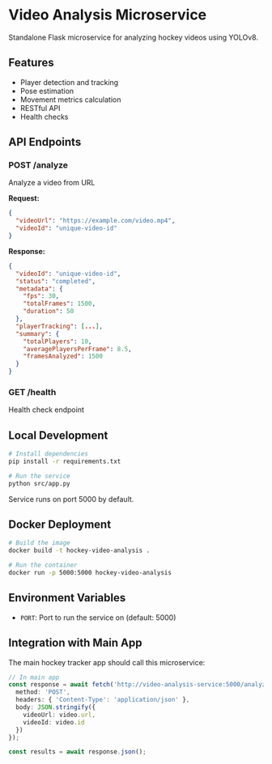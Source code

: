 # Video Analysis Microservice

Standalone Flask microservice for analyzing hockey videos using YOLOv8.

## Features

- Player detection and tracking
- Pose estimation
- Movement metrics calculation
- RESTful API
- Health checks

## API Endpoints

### POST /analyze
Analyze a video from URL

**Request:**
```json
{
  "videoUrl": "https://example.com/video.mp4",
  "videoId": "unique-video-id"
}
```

**Response:**
```json
{
  "videoId": "unique-video-id",
  "status": "completed",
  "metadata": {
    "fps": 30,
    "totalFrames": 1500,
    "duration": 50
  },
  "playerTracking": [...],
  "summary": {
    "totalPlayers": 10,
    "averagePlayersPerFrame": 8.5,
    "framesAnalyzed": 1500
  }
}
```

### GET /health
Health check endpoint

## Local Development

```bash
# Install dependencies
pip install -r requirements.txt

# Run the service
python src/app.py
```

Service runs on port 5000 by default.

## Docker Deployment

```bash
# Build the image
docker build -t hockey-video-analysis .

# Run the container
docker run -p 5000:5000 hockey-video-analysis
```

## Environment Variables

- `PORT`: Port to run the service on (default: 5000)

## Integration with Main App

The main hockey tracker app should call this microservice:

```typescript
// In main app
const response = await fetch('http://video-analysis-service:5000/analyze', {
  method: 'POST',
  headers: { 'Content-Type': 'application/json' },
  body: JSON.stringify({
    videoUrl: video.url,
    videoId: video.id
  })
});

const results = await response.json();
```

